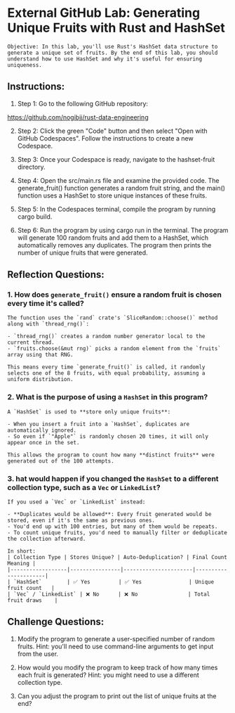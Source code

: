 # External GitHub Lab: Generating Unique Fruits with Rust and HashSet

    Objective: In this lab, you'll use Rust's HashSet data structure to generate a unique set of fruits. By the end of this lab, you should understand how to use HashSet and why it's useful for ensuring uniqueness.

## Instructions:

1. Step 1: Go to the following GitHub repository:

https://github.com/nogibjj/rust-data-engineering

2. Step 2: Click the green "Code" button and then select "Open with GitHub Codespaces". Follow the instructions to create a new Codespace.

3. Step 3: Once your Codespace is ready, navigate to the hashset-fruit directory.

4. Step 4: Open the src/main.rs file and examine the provided code. The generate_fruit() function generates a random fruit string, and the main() function uses a HashSet to store unique instances of these fruits.

5. Step 5: In the Codespaces terminal, compile the program by running cargo build.

6. Step 6: Run the program by using cargo run in the terminal. The program will generate 100 random fruits and add them to a HashSet, which automatically removes any duplicates. The program then prints the number of unique fruits that were generated.

## Reflection Questions:

### 1. How does `generate_fruit()` ensure a random fruit is chosen every time it's called?

    The function uses the `rand` crate's `SliceRandom::choose()` method along with `thread_rng()`:

    - `thread_rng()` creates a random number generator local to the current thread.
    - `fruits.choose(&mut rng)` picks a random element from the `fruits` array using that RNG.

    This means every time `generate_fruit()` is called, it randomly selects one of the 8 fruits, with equal probability, assuming a uniform distribution.

### 2. What is the purpose of using a `HashSet` in this program?

    A `HashSet` is used to **store only unique fruits**:

    - When you insert a fruit into a `HashSet`, duplicates are automatically ignored.
    - So even if `"Apple"` is randomly chosen 20 times, it will only appear once in the set.

    This allows the program to count how many **distinct fruits** were generated out of the 100 attempts.

### 3. hat would happen if you changed the `HashSet` to a different collection type, such as a `Vec` or `LinkedList`?

    If you used a `Vec` or `LinkedList` instead:

    - **Duplicates would be allowed**: Every fruit generated would be stored, even if it's the same as previous ones.
    - You'd end up with 100 entries, but many of them would be repeats.
    - To count unique fruits, you'd need to manually filter or deduplicate the collection afterward.

    In short:
    | Collection Type | Stores Unique? | Auto-Deduplication? | Final Count Meaning |
    |------------------|----------------|----------------------|----------------------|
    | `HashSet`        | ✅ Yes         | ✅ Yes               | Unique fruit count   |
    | `Vec` / `LinkedList` | ❌ No      | ❌ No                | Total fruit draws    |


## Challenge Questions:

1. Modify the program to generate a user-specified number of random fruits. Hint: you'll need to use command-line arguments to get input from the user.

2. How would you modify the program to keep track of how many times each fruit is generated? Hint: you might need to use a different collection type.

3. Can you adjust the program to print out the list of unique fruits at the end?
